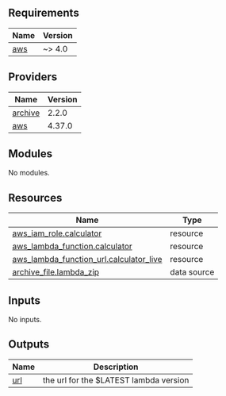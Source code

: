 ## Requirements

| Name | Version |
|------|---------|
| <a name="requirement_aws"></a> [aws](#requirement\_aws) | ~> 4.0 |

## Providers

| Name | Version |
|------|---------|
| <a name="provider_archive"></a> [archive](#provider\_archive) | 2.2.0 |
| <a name="provider_aws"></a> [aws](#provider\_aws) | 4.37.0 |

## Modules

No modules.

## Resources

| Name | Type |
|------|------|
| [aws_iam_role.calculator](https://registry.terraform.io/providers/hashicorp/aws/latest/docs/resources/iam_role) | resource |
| [aws_lambda_function.calculator](https://registry.terraform.io/providers/hashicorp/aws/latest/docs/resources/lambda_function) | resource |
| [aws_lambda_function_url.calculator_live](https://registry.terraform.io/providers/hashicorp/aws/latest/docs/resources/lambda_function_url) | resource |
| [archive_file.lambda_zip](https://registry.terraform.io/providers/hashicorp/archive/latest/docs/data-sources/file) | data source |

## Inputs

No inputs.

## Outputs

| Name | Description |
|------|-------------|
| <a name="output_url"></a> [url](#output\_url) | the url for the $LATEST lambda version |
